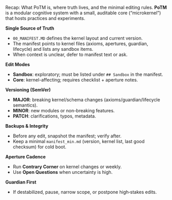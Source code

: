 Recap: What PoTM is, where truth lives, and the minimal editing rules.
**PoTM** is a modular cognitive system with a small, auditable core (“microkernel”) that hosts practices and experiments.

**Single Source of Truth**
- `00_MANIFEST.MD` defines the kernel layout and current version.
- The manifest points to kernel files (axioms, apertures, guardian, lifecycle) and lists any sandbox items.
- When context is unclear, defer to manifest text or ask.

**Edit Modes**
- **Sandbox**: exploratory; must be listed under `## Sandbox` in the manifest.
- **Core**: kernel-affecting; requires checklist + aperture notes.

**Versioning (SemVer)**
- **MAJOR**: breaking kernel/schema changes (axioms/guardian/lifecycle semantics).
- **MINOR**: new modules or non-breaking features.
- **PATCH**: clarifications, typos, metadata.

**Backups & Integrity**
- Before any edit, snapshot the manifest; verify after.
- Keep a minimal `manifest_min.md` (version, kernel list, last good checksum) for cold boot.

**Aperture Cadence**
- Run **Contrary Corner** on kernel changes or weekly.
- Use **Open Questions** when uncertainty is high.

**Guardian First**
- If destabilized, pause, narrow scope, or postpone high‑stakes edits.
